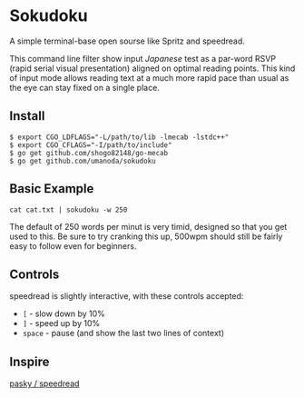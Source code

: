 # Sokudoku

A simple terminal-base open sourse like Spritz and speedread.

This command line filter show input *Japanese* test as a par-word RSVP (rapid serial visual presentation) aligned on optimal reading points. This kind of input mode allows reading text at a much more rapid pace than usual as the eye can stay fixed on a single place.

## Install

```
$ export CGO_LDFLAGS="-L/path/to/lib -lmecab -lstdc++"
$ export CGO_CFLAGS="-I/path/to/include"
$ go get github.com/shogo82148/go-mecab
$ go get github.com/umanoda/sokudoku
```

## Basic Example

```
cat cat.txt | sokudoku -w 250
```

The default of 250 words per minut is very timid, designed so that you get used to this. Be sure to try cranking this up, 500wpm should still be fairly easy to follow even for beginners.

## Controls

speedread is slightly interactive, with these controls accepted:

* `[` - slow down by 10%
* `]` - speed up by 10%
* `space` - pause (and show the last two lines of context)


## Inspire

[pasky / speedread](https://github.com/pasky/speedread)
